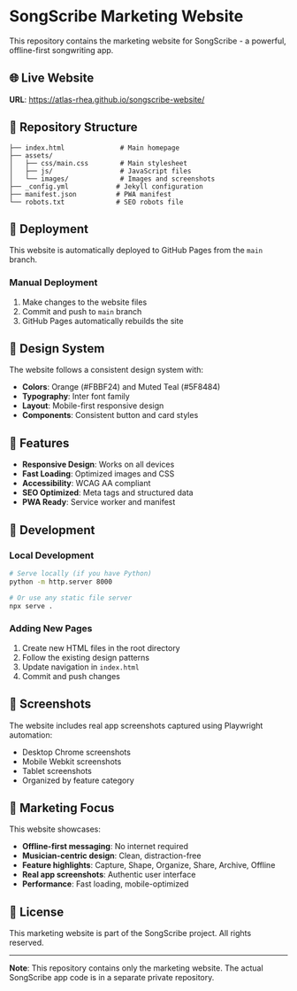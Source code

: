 # SongScribe Marketing Website

This repository contains the marketing website for SongScribe - a powerful, offline-first songwriting app.

## 🌐 Live Website

**URL**: https://atlas-rhea.github.io/songscribe-website/

## 📁 Repository Structure

```
├── index.html              # Main homepage
├── assets/
│   ├── css/main.css        # Main stylesheet
│   ├── js/                 # JavaScript files
│   └── images/             # Images and screenshots
├── _config.yml            # Jekyll configuration
├── manifest.json          # PWA manifest
└── robots.txt             # SEO robots file
```

## 🚀 Deployment

This website is automatically deployed to GitHub Pages from the `main` branch.

### Manual Deployment
1. Make changes to the website files
2. Commit and push to `main` branch
3. GitHub Pages automatically rebuilds the site

## 🎨 Design System

The website follows a consistent design system with:
- **Colors**: Orange (#FBBF24) and Muted Teal (#5F8484)
- **Typography**: Inter font family
- **Layout**: Mobile-first responsive design
- **Components**: Consistent button and card styles

## 📱 Features

- **Responsive Design**: Works on all devices
- **Fast Loading**: Optimized images and CSS
- **Accessibility**: WCAG AA compliant
- **SEO Optimized**: Meta tags and structured data
- **PWA Ready**: Service worker and manifest

## 🔧 Development

### Local Development
```bash
# Serve locally (if you have Python)
python -m http.server 8000

# Or use any static file server
npx serve .
```

### Adding New Pages
1. Create new HTML files in the root directory
2. Follow the existing design patterns
3. Update navigation in `index.html`
4. Commit and push changes

## 📸 Screenshots

The website includes real app screenshots captured using Playwright automation:
- Desktop Chrome screenshots
- Mobile Webkit screenshots  
- Tablet screenshots
- Organized by feature category

## 🎯 Marketing Focus

This website showcases:
- **Offline-first messaging**: No internet required
- **Musician-centric design**: Clean, distraction-free
- **Feature highlights**: Capture, Shape, Organize, Share, Archive, Offline
- **Real app screenshots**: Authentic user interface
- **Performance**: Fast loading, mobile-optimized

## 📄 License

This marketing website is part of the SongScribe project. All rights reserved.

---

**Note**: This repository contains only the marketing website. The actual SongScribe app code is in a separate private repository.